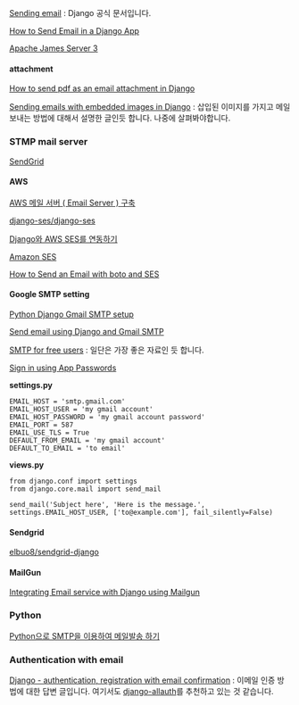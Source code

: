 [Sending email](https://docs.djangoproject.com/en/1.10/topics/email/) : Django 공식 문서입니다.

[How to Send Email in a Django App](https://simpleisbetterthancomplex.com/tutorial/2016/06/13/how-to-send-email.html)

[Apache James Server 3](https://james.apache.org/server/3/install.html)

#### attachment 

[How to send pdf as an email attachment in Django](http://stackoverflow.com/questions/20717496/how-to-send-pdf-as-an-email-attachment-in-django)

[Sending emails with embedded images in Django](https://www.vlent.nl/weblog/2014/01/15/sending-emails-with-embedded-images-in-django/) : 삽입된 이미지를 가지고 메일 보내는 방법에 대해서 설명한 글인듯 합니다. 나중에 살펴봐야합니다.

### STMP mail server

[SendGrid](https://sendgrid.com/docs/Integrate/Frameworks/django.html)

#### AWS

[AWS 메일 서버 ( Email Server ) 구축](http://m.blog.naver.com/amazonwebservices/220660237575)

[django-ses/django-ses](https://github.com/django-ses/django-ses)

[Django와 AWS SES를 연동하기](https://andromedarabbit.net/wp/django와-aws-ses를-연동하기/)

[Amazon SES](https://aws.amazon.com/ko/ses/?sc_channel=PS&sc_campaign=acquisition_KR&sc_publisher=google&sc_medium=english_ses_b&sc_content=ses_bmm&sc_detail=%2Baws%20%2Bses&sc_category=ses&sc_segment=117271567968&sc_matchtype=b&sc_country=KR&s_kwcid=AL!4422!3!117271567968!b!!g!!%2Baws%20%2Bses&ef_id=V@hnKQAABPtIKTfi:20161216082617:s)

[How to Send an Email with boto and SES](http://stackabuse.com/how-to-send-an-email-with-boto-and-ses/)

#### Google SMTP setting

[Python Django Gmail SMTP setup](http://stackoverflow.com/questions/19264907/python-django-gmail-smtp-setup)

[Send email using Django and Gmail SMTP](http://jstricks.com/send-email-using-django-gmail-smtp/)

[SMTP for free users](https://help.pythonanywhere.com/pages/SMTPForFreeUsers/) : 일단은 가장 좋은 자료인 듯 합니다. 

[Sign in using App Passwords](https://support.google.com/accounts/answer/185833?hl=en)

**settings.py**

```
EMAIL_HOST = 'smtp.gmail.com'
EMAIL_HOST_USER = 'my gmail account'
EMAIL_HOST_PASSWORD = 'my gmail account password'
EMAIL_PORT = 587
EMAIL_USE_TLS = True
DEFAULT_FROM_EMAIL = 'my gmail account'
DEFAULT_TO_EMAIL = 'to email'
```

**views.py**

```
from django.conf import settings
from django.core.mail import send_mail

send_mail('Subject here', 'Here is the message.', settings.EMAIL_HOST_USER, ['to@example.com'], fail_silently=False)
```

#### Sendgrid

[elbuo8/sendgrid-django](https://github.com/elbuo8/sendgrid-django)

#### MailGun

[Integrating Email service with Django using Mailgun](http://blog.narenarya.in/email-service-django.html)

### Python

[Python으로 SMTP을 이용하여 메일발송 하기](http://blog.saltfactory.net/python/send-mail-via-smtp-and-python.html)

### Authentication with email

[Django - authentication, registration with email confirmation](http://stackoverflow.com/questions/6488384/django-authentication-registration-with-email-confirmation) : 이메일 인증 방법에 대한 답변 글입니다. 여기서도 [django-allauth](https://github.com/pennersr/django-allauth)를 추천하고 있는 것 같습니다.